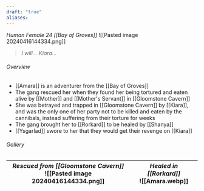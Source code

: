 ```yaml
---
draft: "true"
aliases:
---
```

*Human Female 24 [[Bay of Groves]]*
![[Pasted image 20240416144334.png]]
> *I will... Kiara...*
###### Overview
- [[Amara]] is an adventurer from the [[Bay of Groves]]
- The gang rescued her when they found her being tortured and eaten alive by [[Mother]] and [[Mother's Servant]] in [[Gloomstone Cavern]]
- She was betrayed and trapped in [[Gloomstone Cavern]] by [[Kiara]], and was the only one of her party not to be killed and eaten by the cannibals, instead suffering from their torture for weeks
- The gang brought her to [[Rorkard]] to be healed by [[Shanya]]
- [[Ysgarlad]] swore to her that they would get their revenge on [[Kiara]]
###### Gallery
| *Rescued from [[Gloomstone Cavern]]*<br>![[Pasted image 20240416144334.png]] | *Healed in [[Rorkard]]*<br>![[Amara.webp]] |
| ---------------------------------------------------------------------------- | ------------------------------------------ |
